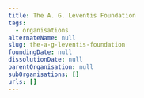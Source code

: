 ```yaml
---
title: The A. G. Leventis Foundation
tags:
  - organisations
alternateName: null
slug: the-a-g-leventis-foundation
foundingDate: null
dissolutionDate: null
parentOrganisation: null
subOrganisations: []
urls: []
---
```

